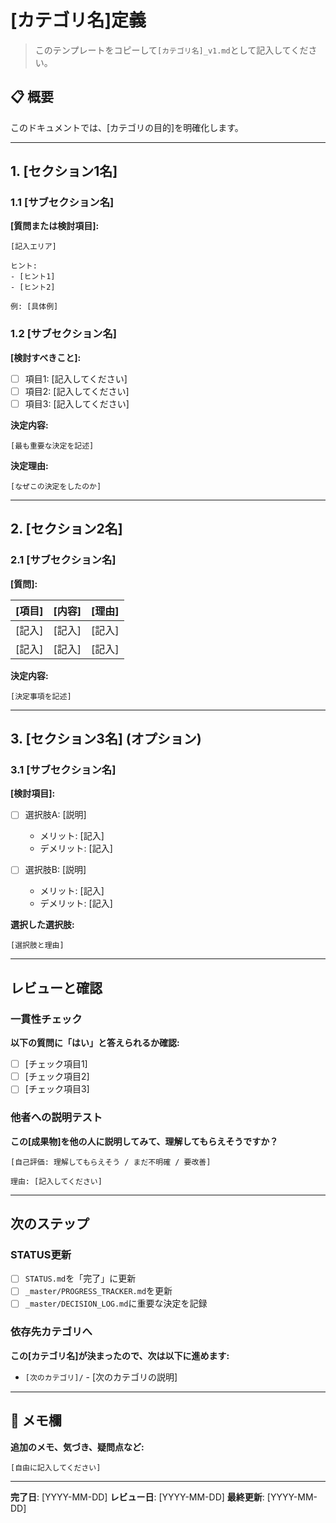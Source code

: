 # [カテゴリ名]定義

> このテンプレートをコピーして`[カテゴリ名]_v1.md`として記入してください。

## 📋 概要

このドキュメントでは、[カテゴリの目的]を明確化します。

---

## 1. [セクション1名]

### 1.1 [サブセクション名]

**[質問または検討項目]:**

```
[記入エリア]

ヒント:
- [ヒント1]
- [ヒント2]

例: [具体例]
```

### 1.2 [サブセクション名]

**[検討すべきこと]:**

- [ ] 項目1: [記入してください]
- [ ] 項目2: [記入してください]
- [ ] 項目3: [記入してください]

**決定内容:**
```
[最も重要な決定を記述]
```

**決定理由:**
```
[なぜこの決定をしたのか]
```

---

## 2. [セクション2名]

### 2.1 [サブセクション名]

**[質問]:**

| [項目] | [内容] | [理由] |
|--------|-------|-------|
| [記入] | [記入] | [記入] |
| [記入] | [記入] | [記入] |

**決定内容:**
```
[決定事項を記述]
```

---

## 3. [セクション3名] (オプション)

### 3.1 [サブセクション名]

**[検討項目]:**

- [ ] 選択肢A: [説明]
  - メリット: [記入]
  - デメリット: [記入]

- [ ] 選択肢B: [説明]
  - メリット: [記入]
  - デメリット: [記入]

**選択した選択肢:**
```
[選択肢と理由]
```

---

## レビューと確認

### 一貫性チェック

**以下の質問に「はい」と答えられるか確認:**

- [ ] [チェック項目1]
- [ ] [チェック項目2]
- [ ] [チェック項目3]

### 他者への説明テスト

**この[成果物]を他の人に説明してみて、理解してもらえそうですか？**

```
[自己評価: 理解してもらえそう / まだ不明確 / 要改善]

理由: [記入してください]
```

---

## 次のステップ

### STATUS更新

- [ ] `STATUS.md`を「完了」に更新
- [ ] `_master/PROGRESS_TRACKER.md`を更新
- [ ] `_master/DECISION_LOG.md`に重要な決定を記録

### 依存先カテゴリへ

**この[カテゴリ名]が決まったので、次は以下に進めます:**

- `[次のカテゴリ]/` - [次のカテゴリの説明]

---

## 📝 メモ欄

**追加のメモ、気づき、疑問点など:**

```
[自由に記入してください]
```

---

**完了日**: [YYYY-MM-DD]
**レビュー日**: [YYYY-MM-DD]
**最終更新**: [YYYY-MM-DD]
